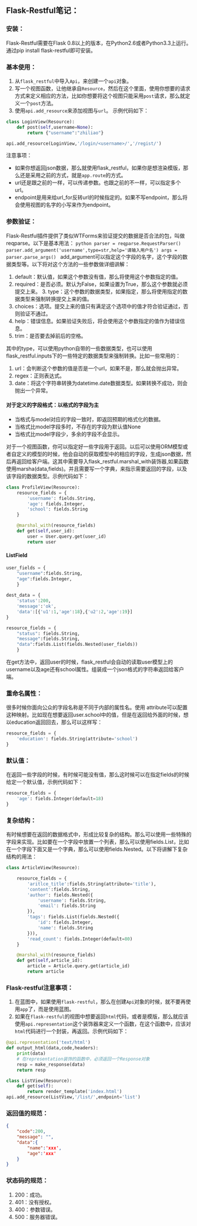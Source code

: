## Flask-Restful笔记：

### 安装：
Flask-Restful需要在Flask 0.8以上的版本，在Python2.6或者Python3.3上运行。通过pip install flask-restful即可安装。

### 基本使用：
1. 从`flask_restful`中导入`Api`，来创建一个`api`对象。
2. 写一个视图函数，让他继承自`Resource`，然后在这个里面，使用你想要的请求方式来定义相应的方法，比如你想要将这个视图只能采用`post`请求，那么就定义一个`post`方法。
3. 使用`api.add_resource`来添加视图与`url`。
示例代码如下：

```python
class LoginView(Resource):
    def post(self,username=None):
        return {"username":"zhiliao"}

api.add_resource(LoginView,'/login/<username>/','/regist/')
```

注意事项：
* 如果你想返回json数据，那么就使用flask_restful，如果你是想渲染模版，那么还是采用之前的方式，就是`app.route`的方式。
* url还是跟之前的一样，可以传递参数。也跟之前的不一样，可以指定多个url。
* endpoint是用来给url_for反转url的时候指定的。如果不写endpoint，那么将会使用视图的名字的小写来作为endpoint。


### 参数验证：
Flask-Restful插件提供了类似WTForms来验证提交的数据是否合法的包，叫做reqparse。以下是基本用法：
    ```python
    parser = reqparse.RequestParser()
    parser.add_argument('username',type=str,help='请输入用户名')
    args = parser.parse_args()
    ```
add_argument可以指定这个字段的名字，这个字段的数据类型等。以下将对这个方法的一些参数做详细讲解： 
1. default：默认值，如果这个参数没有值，那么将使用这个参数指定的值。 
2. required：是否必须。默认为False，如果设置为True，那么这个参数就必须提交上来。 3. type：这个参数的数据类型，如果指定，那么将使用指定的数据类型来强制转换提交上来的值。 
4. choices：选项。提交上来的值只有满足这个选项中的值才符合验证通过，否则验证不通过。 
5. help：错误信息。如果验证失败后，将会使用这个参数指定的值作为错误信息。 
6. trim：是否要去掉前后的空格。

其中的type，可以使用python自带的一些数据类型，也可以使用flask_restful.inputs下的一些特定的数据类型来强制转换。比如一些常用的： 
1. url：会判断这个参数的值是否是一个url，如果不是，那么就会抛出异常。 
2. regex：正则表达式。 
3. date：将这个字符串转换为datetime.date数据类型。如果转换不成功，则会抛出一个异常。


#### 对于定义的字段格式：以格式的字段为主
- 当格式与model对应的字段一致时，即返回预期的格式化的数据。
- 当格式比model字段多时，不存在的字段为默认值None
- 当格式比model字段少，多余的字段不会显示。

对于一个视图函数，你可以指定好一些字段用于返回。以后可以使用ORM模型或者自定义的模型的时候，他会自动的获取模型中的相应的字段，生成json数据，然后再返回给客户端。这其中需要导入flask_restful.marshal_with装饰器,如果函数使用marsha(data,fields)。并且需要写一个字典，来指示需要返回的字段，以及该字段的数据类型。示例代码如下：

```python
class ProfileView(Resource):
    resource_fields = {
        'username': fields.String,
        'age': fields.Integer,
        'school': fields.String
    }

    @marshal_with(resource_fields)
    def get(self,user_id):
        user = User.query.get(user_id)
        return user
```

#### ListField
```python
user_fields = {
    "username":fields.String,
    "age":fields.Integer,
    }
    
dest_data = {
    'status':200,
    'message':'ok',
    'data':[{'u1':1,'age':18},{'u2':2,'age':19}]
}

resource_fields = {
    "status": fields.String,
    "message":fields.String,
    "data":fields.List(fields.Nested(user_fields))
    }
```

在get方法中，返回user的时候，flask_restful会自动的读取user模型上的username以及age还有school属性。组装成一个json格式的字符串返回给客户端。

### 重命名属性：

很多时候你面向公众的字段名称是不同于内部的属性名。使用 attribute可以配置这种映射。比如现在想要返回user.school中的值，但是在返回给外面的时候，想以education返回回去，那么可以这样写：
```python
resource_fields = {
    'education': fields.String(attribute='school')
}
```

### 默认值：
在返回一些字段的时候，有时候可能没有值，那么这时候可以在指定fields的时候给定一个默认值，示例代码如下：
```python
resource_fields = {
    'age': fields.Integer(default=18)
}
```

### 复杂结构：
有时候想要在返回的数据格式中，形成比较复杂的结构。那么可以使用一些特殊的字段来实现。比如要在一个字段中放置一个列表，那么可以使用fields.List，比如在一个字段下面又是一个字典，那么可以使用fields.Nested。以下将讲解下复杂结构的用法：
```python
class ArticleView(Resource):

    resource_fields = {
        'aritlce_title':fields.String(attribute='title'),
        'content':fields.String,
        'author': fields.Nested({
            'username': fields.String,
            'email': fields.String
        }),
        'tags': fields.List(fields.Nested({
            'id': fields.Integer,
            'name': fields.String
        })),
        'read_count': fields.Integer(default=80)
    }

    @marshal_with(resource_fields)
    def get(self,article_id):
        article = Article.query.get(article_id)
        return article
```


### Flask-restful注意事项：
1. 在蓝图中，如果使用`flask-restful`，那么在创建`Api`对象的时候，就不要再使用`app`了，而是使用蓝图。
2. 如果在`flask-restful`的视图中想要返回`html`代码，或者是模版，那么就应该使用`api.representation`这个装饰器来定义一个函数，在这个函数中，应该对`html`代码进行一个封装，再返回。示例代码如下：

```python
@api.representation('text/html')
def output_html(data,code,headers):
    print(data)
    # 在representation装饰的函数中，必须返回一个Response对象
    resp = make_response(data)
    return resp

class ListView(Resource):
    def get(self):
        return render_template('index.html')
api.add_resource(ListView,'/list/',endpoint='list')
```


### 返回值的规范：
```json
{
    "code":200,
    "message": "",
    "data":{
        "name":'xxx',
        "age":'xxx'
    }
}
```

### 状态码的规范：
1. 200：成功。
2. 401：没有授权。
3. 400：参数错误。
4. 500：服务器错误。